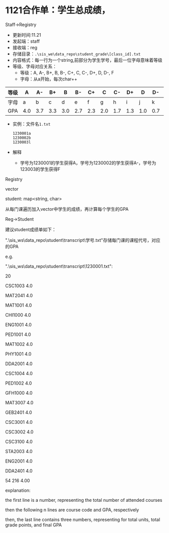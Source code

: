 # 1121合作单：学生总成绩，

Staff->Registry

- 更新时间:11.21
- 发起端：staff
- 接收端：reg
- 存储目录：`.\sis_we\data_repo\student_grade\[class_id].txt`
- 内容格式：每一行为一个string,前部分为学生学号，最后一位字母意味着等级
- 等级、字母对应关系：
    - 等级：A, A-, B+, B, B-, C+, C, C-, D+, D, D-, F
    - 字母：从a开始，每次char++

|等级|A|A-|B+|B|B-|C+|C|C-|D+|D|D-|F|
|---|---|---|---|---|---|---|---|---|---|---|---|---|
|字母|a|b|c|d|e|f|g|h|i|j|k|l|
|GPA|4.0|3.7|3.3|3.0|2.7|2.3|2.0|1.7|1.3|1.0|0.7|0.0|
- 实例：文件名`1.txt`
    ```text
    1230001a
    1230002b
    1230003l
    ```
- 解释
  
  - 学号为1230001的学生获得A，学号为1230002的学生获得A-，学号为123003的学生获得F

Registry

vector<Student>

student: map<string, char>

从每门课遍历加入vector中学生的成绩，再计算每个学生的GPA



Reg->Student

建议student成绩单如下：

".\\sis_ws\\data_repo\\student\\transcript\\学号.txt"存储每门课的课程代号，对应的GPA

e.g.

".\sis_ws\\data_repo\\student\\transcript\\1230001.txt":

20

CSC1003 4.0

MAT2041 4.0

MAT1001 4.0

CHI1000 4.0

ENG1001 4.0

PED1001 4.0

MAT1002 4.0

PHY1001 4.0

DDA2001 4.0

CSC1004 4.0

PED1002 4.0

GFH1000 4.0

MAT3007 4.0

GEB2401 4.0

CSC3001 4.0

CSC3002 4.0

CSC3100 4.0

STA2003 4.0

ENG2001 4.0

DDA2401 4.0

54 216 4.00



explanation:

the first line is a number, representing the total number of attended courses

then the following n lines are course code and GPA, respectively

then, the last line contains three numbers, representing for total units, total grade points, and final GPA